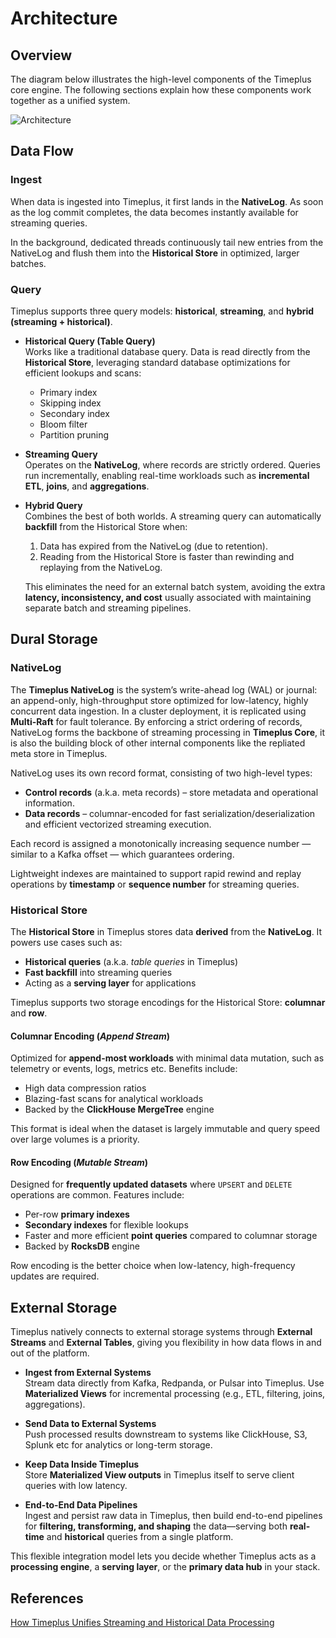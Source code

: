 # Architecture

## Overview 

The diagram below illustrates the high-level components of the Timeplus core engine. The following sections explain how these components work together as a unified system.

![Architecture](/img/architecture-proton-diagram-2025.svg)

## Data Flow

### Ingest

When data is ingested into Timeplus, it first lands in the **NativeLog**. As soon as the log commit completes, the data becomes instantly available for streaming queries.

In the background, dedicated threads continuously tail new entries from the NativeLog and flush them into the **Historical Store** in optimized, larger batches.

### Query

Timeplus supports three query models: **historical**, **streaming**, and **hybrid (streaming + historical)**.

- **Historical Query (Table Query)**  
  Works like a traditional database query. Data is read directly from the **Historical Store**, leveraging standard database optimizations for efficient lookups and scans:  
  - Primary index  
  - Skipping index  
  - Secondary index  
  - Bloom filter  
  - Partition pruning  

- **Streaming Query**  
  Operates on the **NativeLog**, where records are strictly ordered. Queries run incrementally, enabling real-time workloads such as **incremental ETL**, **joins**, and **aggregations**.  

- **Hybrid Query**  
  Combines the best of both worlds. A streaming query can automatically **backfill** from the Historical Store when:  
  1. Data has expired from the NativeLog (due to retention).  
  2. Reading from the Historical Store is faster than rewinding and replaying from the NativeLog.  

  This eliminates the need for an external batch system, avoiding the extra **latency, inconsistency, and cost** usually associated with maintaining separate batch and streaming pipelines.

## Dural Storage

### NativeLog

The **Timeplus NativeLog** is the system’s write-ahead log (WAL) or journal: an append-only, high-throughput store optimized for low-latency, highly concurrent data ingestion. In a cluster deployment, it is replicated using **Multi-Raft** for fault tolerance. By enforcing a strict ordering of records, NativeLog forms the backbone of streaming processing in **Timeplus Core**, it is also the building block of other internal components like the repliated meta store in Timeplus.

NativeLog uses its own record format, consisting of two high-level types:

- **Control records** (a.k.a. meta records) – store metadata and operational information.
- **Data records** – columnar-encoded for fast serialization/deserialization and efficient vectorized streaming execution.

Each record is assigned a monotonically increasing sequence number — similar to a Kafka offset — which guarantees ordering.

Lightweight indexes are maintained to support rapid rewind and replay operations by **timestamp** or **sequence number** for streaming queries.

### Historical Store

The **Historical Store** in Timeplus stores data **derived** from the **NativeLog**. It powers use cases such as:

- **Historical queries** (a.k.a. *table queries* in Timeplus)
- **Fast backfill** into streaming queries
- Acting as a **serving layer** for applications

Timeplus supports two storage encodings for the Historical Store: **columnar** and **row**.

#### Columnar Encoding (*Append Stream*)
Optimized for **append-most workloads** with minimal data mutation, such as telemetry or events, logs, metrics etc. Benefits include:

- High data compression ratios
- Blazing-fast scans for analytical workloads
- Backed by the **ClickHouse MergeTree** engine

This format is ideal when the dataset is largely immutable and query speed over large volumes is a priority.

#### Row Encoding (*Mutable Stream*)
Designed for **frequently updated datasets** where `UPSERT` and `DELETE` operations are common. Features include:

- Per-row **primary indexes**
- **Secondary indexes** for flexible lookups
- Faster and more efficient **point queries** compared to columnar storage
- Backed by **RocksDB** engine

Row encoding is the better choice when low-latency, high-frequency updates are required.

## External Storage

Timeplus natively connects to external storage systems through **External Streams** and **External Tables**, giving you flexibility in how data flows in and out of the platform.

- **Ingest from External Systems**  
  Stream data directly from Kafka, Redpanda, or Pulsar into Timeplus. Use **Materialized Views** for incremental processing (e.g., ETL, filtering, joins, aggregations).

- **Send Data to External Systems**  
  Push processed results downstream to systems like ClickHouse, S3, Splunk etc for analytics or long-term storage.

- **Keep Data Inside Timeplus**  
  Store **Materialized View outputs** in Timeplus itself to serve client queries with low latency.  

- **End-to-End Data Pipelines**  
  Ingest and persist raw data in Timeplus, then build end-to-end pipelines for **filtering, transforming, and shaping** the data—serving both **real-time** and **historical** queries from a single platform.

This flexible integration model lets you decide whether Timeplus acts as a **processing engine**, a **serving layer**, or the **primary data hub** in your stack.

## References

[How Timeplus Unifies Streaming and Historical Data Processing](https://www.timeplus.com/post/unify-streaming-and-historical-data-processing)
